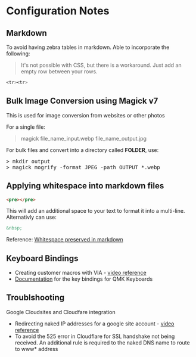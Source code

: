 # Configuration Notes

## Markdown
To avoid having zebra tables in markdown. Able to incorporate the following: 
> It's not possible with CSS, but there is a workaround. Just add an empty row between your rows.
```css
<tr><tr>
```

## Bulk Image Conversion using Magick v7
This is used for image conversion from websites or other photos 

For a single file: 
>magick file_name_input.webp file_name_output.jpg

For bulk files and convert into a directory called **FOLDER**, use: 

<pre>
> mkdir output
> magick mogrify -format JPEG -path OUTPUT *.webp 
</pre>

## Applying whitespace into markdown files 

```html
<pre></pre>
```
This will add an additional space to your text to format it into a multi-line. Alternativly can use: 
```html
&nbsp;
```
Reference: [Whitespace preserved in markdown](https://stackoverflow.com/questions/15721373/how-do-i-ensure-that-whitespace-is-preserved-in-markdown)

## Keyboard Bindings

- Creating customer macros with VIA - [video reference](https://www.youtube.com/watch?v=aKQH09xxWEU)
- [Documentation](https://docs.qmk.fm/keycodes) for the key bindings for QMK Keyboards

## Troublshooting

Google Cloudsites and Cloudfare integration
- Redirecting naked IP addresses for a google site account - [video reference](https://www.youtube.com/watch?v=MeZ0US6u24E)
- To avoid the 525 error in Cloudflare for SSL handshake not being received. An additional rule is required to the naked DNS name to route to www* address